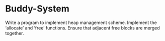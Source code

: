 # Buddy-System
Write a program to implement heap management scheme. Implement the ‘allocate’ and ‘free’
functions. Ensure that adjacent free blocks are merged together.
